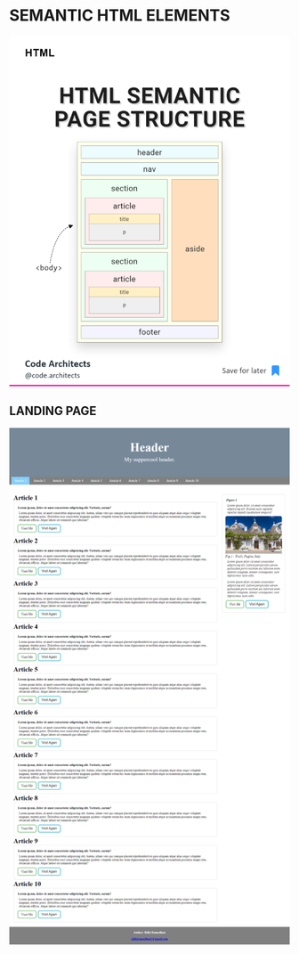 # SEMANTIC HTML ELEMENTS

![](./screenshot/semantic.png)

## LANDING PAGE

![](./screenshot/landing.png)
